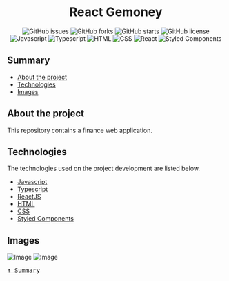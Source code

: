 <div align='justify'>

<div align='center'>

# **React Gemoney**

</div>

<div align='center'>

![GitHub issues](https://img.shields.io/github/issues/gezielelyon/react_gemoney)
![GitHub forks](https://img.shields.io/github/forks/gezielelyon/react_gemoney)
![GitHub starts](https://img.shields.io/github/stars/gezielelyon/react_gemoney)
![GitHub license](https://img.shields.io/github/license/gezielelyon/react_gemoney)
![Javascript](https://img.shields.io/badge/Javascript-Language-yellow)
![Typescript](https://img.shields.io/badge/Typescript-Typing-blue)
![HTML](https://img.shields.io/badge/HTML-Hypertext-red)
![CSS](https://img.shields.io/badge/CSS-Styles-pink)
![React](https://img.shields.io/badge/React-Components-orange)
![Styled Components](https://img.shields.io/badge/StyledComponents-Styles-purple)

</div>

## **Summary**
- [About the project](#about-the-project)
- [Technologies](#technologies)
- [Images](#images)

## **About the project**
This repository contains a finance web application.

## **Technologies**
The technologies used on the project development are listed below.

- [Javascript](https://developer.mozilla.org/pt-BR/docs/Web/JavaScript)
- [Typescript](https://www.typescriptlang.org/)
- [ReactJS](https://pt-br.reactjs.org/)
- [HTML](https://developer.mozilla.org/pt-BR/docs/Web/HTML)
- [CSS](https://developer.mozilla.org/pt-BR/docs/Web/CSS)
- [Styled Components](https://styled-components.com/)

## **Images**
![Image](https://user-images.githubusercontent.com/48457700/126599425-955b1837-542e-4db7-b81e-1f9cb0c43225.PNG)
![Image](https://user-images.githubusercontent.com/48457700/126599433-484aa3c5-34e6-44b7-8929-77b349420671.PNG)

<kbd>[&uarr; Summary](#summary)</kbd>
</div>
